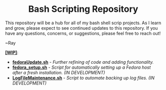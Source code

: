 <h1 align="center"><b>Bash Scripting Repository</b></h1>

This repository will be a hub for all of my bash shell scrip projects. As I learn and grow, please expect to see continued updates to this repository. If you have any questions, concerns, or suggestions, please feel free to reach out!

~Ray

<b><u>[WIP]</u></b>:
  + <b><u>fedoraUpdate.sh</u></b> - <i>Further refining of code and adding functionality.</i>
  + <b><u>fedora_setup.sh</u></b> - <i>Script for automatically setting up a Fedora host after a fresh installation. (IN DEVELOPMENT)</i>
  + <b><u>LogFileMaintenance.sh</u></b> - <i>Script to automate backing up log files. (IN DEVELOPMENT)</i> 
